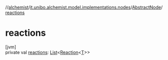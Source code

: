 //[alchemist](../../../index.md)/[it.unibo.alchemist.model.implementations.nodes](../index.md)/[AbstractNode](index.md)/[reactions](reactions.md)

# reactions

[jvm]\
private val [reactions](reactions.md): [List](https://docs.oracle.com/javase/8/docs/api/java/util/List.html)<[Reaction](../../it.unibo.alchemist.model.interfaces/-reaction/index.md)<[T](../../it.unibo.alchemist.model.implementations.layers/-step-layer/index.md)>>
